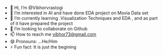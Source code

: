 - 👋 Hi, I’m @Vibhorvrastogi
- 👀 I’m interested in AI and have done EDA project on Movia Data set
- 🌱 I’m currently learning .Visualization Techniques and EDA , and as part of it have prepared the project
- 💞️ I’m looking to collaborate on Github
- 📫 How to reach me vibhor73@gmail.com  
- 😄 Pronouns: ...He/Him
- ⚡ Fun fact: It is just the begining
<!---
Vibhorvrastogi/Vibhorvrastogi is a ✨ special ✨ repository because its `README.md` (this file) appears on your GitHub profile.
You can click the Preview link to take a look at your changes.
--->
